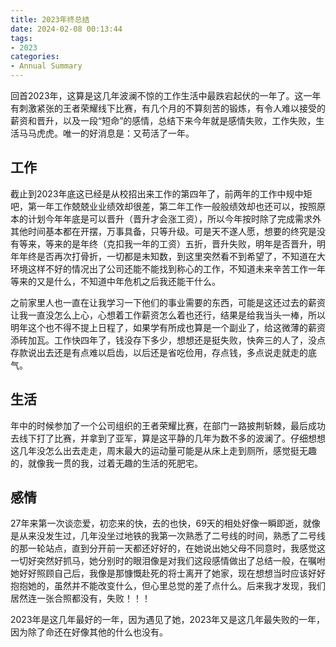 ```yaml
---
title: 2023年终总结
date: 2024-02-08 00:13:44
tags:
- 2023
categories:
- Annual Summary
---
```


回首2023年，这算是这几年波澜不惊的工作生活中最跌宕起伏的一年了。这一年有刺激紧张的王者荣耀线下比赛，有几个月的不算刻苦的锻炼，有令人难以接受的薪资和晋升，以及一段“短命”的感情，总结下来今年就是感情失败，工作失败，生活马马虎虎。唯一的好消息是：又苟活了一年。

<!-- more -->

## 工作

截止到2023年底这已经是从校招出来工作的第四年了，前两年的工作中规中矩吧，第一年工作兢兢业业绩效却很差，第二年工作一般般绩效却也还可以，按照原本的计划今年年底是可以晋升（晋升才会涨工资），所以今年按时除了完成需求外其他时间基本都在开摆，万事具备，只等升级。可是天不遂人愿，想要的终究是没有等来，等来的是年终（克扣我一年的工资）五折，晋升失败，明年是否晋升，明年年终是否再次打骨折，一切都是未知数，到这里突然看不到希望了，不知道在大环境这样不好的情况出了公司还能不能找到称心的工作，不知道未来辛苦工作一年等来的又是什么，不知道中年危机之后我还能干什么。

之前家里人也一直在让我学习一下他们的事业需要的东西，可能是这还过去的薪资让我一直没怎么上心，心想着工作薪资怎么着也还行，结果是给我当头一棒，所以明年这个也不得不提上日程了，如果学有所成也算是一个副业了，给这微薄的薪资添砖加瓦。工作快四年了，钱没存下多少，想想还是挺失败，快奔三的人了，没点存款说出去还是有点难以启齿，以后还是省吃俭用，存点钱，多点说走就走的底气。

## 生活

年中的时候参加了一个公司组织的王者荣耀比赛，在部门一路披荆斩棘，最后成功去线下打了比赛，并拿到了亚军，算是这平静的几年为数不多的波澜了。仔细想想这几年没怎么出去走走，周末最大的运动量可能是从床上走到厕所，感觉挺无趣的，就像我一贯的我，过着无趣的生活的死肥宅。

## 感情

27年来第一次谈恋爱，初恋来的快，去的也快，69天的相处好像一瞬即逝，就像是从来没发生过，几年没坐过地铁的我第一次熟悉了二号线的时间，熟悉了二号线的那一轮站点，直到分开前一天都还好好的，在她说出她父母不同意时，我感觉这一切好突然好抓马，她分别时的眼泪像是对我们这段感情做出了总结一般，在嘱咐她好好照顾自己后，我像是那慷慨赴死的将士离开了她家，现在想想当时应该好好抱抱她的，虽然并不能改变什么，但心里总觉的差了点什么。后来我才发现，我们居然连一张合照都没有，失败！！！



2023年是这几年最好的一年，因为遇见了她，2023年又是这几年最失败的一年，因为除了命还在好像其他的什么也没有。
